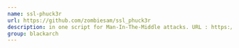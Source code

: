 ```yaml
---
name: ssl-phuck3r
url: https://github.com/zombiesam/ssl_phuck3r
description: in one script for Man-In-The-Middle attacks. URL : https://github.com/zombiesam/ssl_phuck3r Groups : blackarch blackarch-sniffer blackarch-networking blackarch-automation
group: blackarch
---
```

